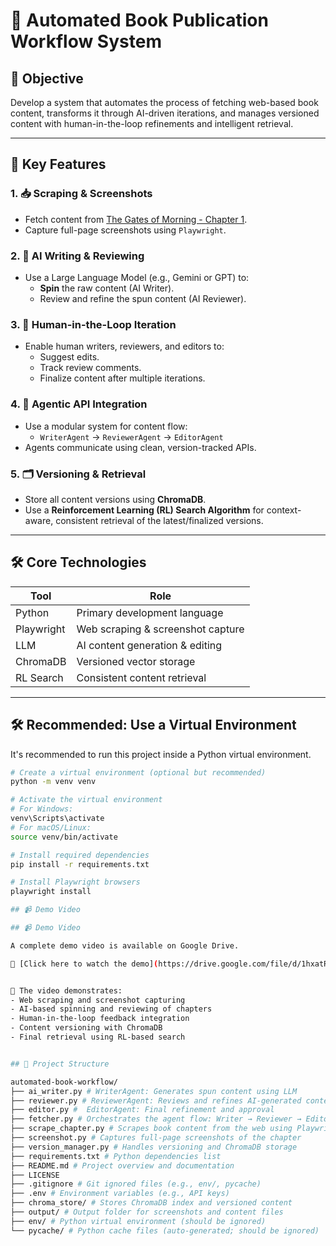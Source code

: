 # 📘 Automated Book Publication Workflow System

## 🎯 Objective

Develop a system that automates the process of fetching web-based book content, transforms it through AI-driven iterations, and manages versioned content with human-in-the-loop refinements and intelligent retrieval.

---

## 🚀 Key Features

### 1. 📥 Scraping & Screenshots
- Fetch content from [The Gates of Morning - Chapter 1](https://en.wikisource.org/wiki/The_Gates_of_Morning/Book_1/Chapter_1).
- Capture full-page screenshots using `Playwright`.

### 2. 🤖 AI Writing & Reviewing
- Use a Large Language Model (e.g., Gemini or GPT) to:
  - **Spin** the raw content (AI Writer).
  - Review and refine the spun content (AI Reviewer).

### 3. 👥 Human-in-the-Loop Iteration
- Enable human writers, reviewers, and editors to:
  - Suggest edits.
  - Track review comments.
  - Finalize content after multiple iterations.

### 4. 🧠 Agentic API Integration
- Use a modular system for content flow:
  - `WriterAgent` → `ReviewerAgent` → `EditorAgent`
- Agents communicate using clean, version-tracked APIs.

### 5. 🗂️ Versioning & Retrieval
- Store all content versions using **ChromaDB**.
- Use a **Reinforcement Learning (RL) Search Algorithm** for context-aware, consistent retrieval of the latest/finalized versions.

---

## 🛠️ Core Technologies

| Tool       | Role                                  |
|------------|---------------------------------------|
| Python     | Primary development language          |
| Playwright | Web scraping & screenshot capture     |
| LLM        | AI content generation & editing       |
| ChromaDB   | Versioned vector storage              |
| RL Search  | Consistent content retrieval          |

---

## 🛠️ Recommended: Use a Virtual Environment

It's recommended to run this project inside a Python virtual environment.

```bash
# Create a virtual environment (optional but recommended)
python -m venv venv

# Activate the virtual environment
# For Windows:
venv\Scripts\activate
# For macOS/Linux:
source venv/bin/activate

# Install required dependencies
pip install -r requirements.txt

# Install Playwright browsers
playwright install

## 📹 Demo Video

## 📹 Demo Video

A complete demo video is available on Google Drive.

🎥 [Click here to watch the demo](https://drive.google.com/file/d/1hxatRDXVUPevo2N1zg1kRcMTIIewcp3l/view?usp=sharing)


🎥 The video demonstrates:
- Web scraping and screenshot capturing  
- AI-based spinning and reviewing of chapters  
- Human-in-the-loop feedback integration  
- Content versioning with ChromaDB  
- Final retrieval using RL-based search


## 📁 Project Structure

automated-book-workflow/
├── ai_writer.py # WriterAgent: Generates spun content using LLM
├── reviewer.py # ReviewerAgent: Reviews and refines AI-generated content
├── editor.py #  EditorAgent: Final refinement and approval
├── fetcher.py # Orchestrates the agent flow: Writer → Reviewer → Editor
├── scrape_chapter.py # Scrapes book content from the web using Playwright
├── screenshot.py # Captures full-page screenshots of the chapter
├── version_manager.py # Handles versioning and ChromaDB storage
├── requirements.txt # Python dependencies list
├── README.md # Project overview and documentation
├── LICENSE 
├── .gitignore # Git ignored files (e.g., env/, pycache)
├── .env # Environment variables (e.g., API keys)
├── chroma_store/ # Stores ChromaDB index and versioned content
├── output/ # Output folder for screenshots and content files
├── env/ # Python virtual environment (should be ignored)
└── pycache/ # Python cache files (auto-generated; should be ignored)


